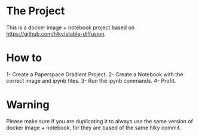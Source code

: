# The Project
This is a docker image + notebook project based on https://github.com/hlky/stable-diffusion.

# How to
1- Create a Paperspace Gradient Project.
2- Create a Notebook with the correct image and ipynb files.
3- Run the ipynb commands.
4- Profit.

# Warning
Please make sure if you are duplicating it to always use the same version of docker image + notebook, for they are based of the same hlky commit.